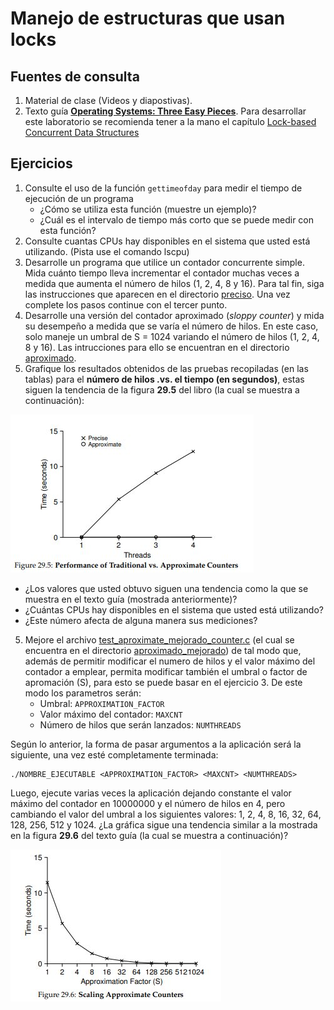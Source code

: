 # Manejo de estructuras que usan locks #

## Fuentes de consulta ##
1. Material de clase (Videos y diapostivas).
2. Texto guía [**Operating Systems: Three Easy Pieces**](http://pages.cs.wisc.edu/~remzi/OSTEP/). Para desarrollar este laboratorio se recomienda tener a la mano el capítulo [Lock-based Concurrent Data Structures](http://pages.cs.wisc.edu/~remzi/OSTEP/threads-locks-usage.pdf)

## Ejercicios ##

1. Consulte el uso de la función ```gettimeofday``` para medir el tiempo de ejecución de un programa
   * ¿Cómo se utiliza esta función (muestre un ejemplo)? 
   * ¿Cuál es el intervalo de tiempo más corto que se puede medir con esta función?
2. Consulte cuantas CPUs hay disponibles en el sistema que usted está utilizando. (Pista use el comando lscpu)
2. Desarrolle un programa que utilice un contador concurrente simple. Mida cuánto tiempo lleva incrementar el contador muchas veces a medida que aumenta el número de hilos (1, 2, 4, 8 y 16). Para tal fin, siga las instrucciones que aparecen en el directorio [preciso](./preciso). Una vez complete los pasos continue con el tercer punto.
3. Desarrolle una versión del contador aproximado (*sloppy counter*) y mida su desempeño a medida que se varía el número de hilos. En este caso, solo maneje un umbral de S = 1024 variando el número de hilos (1, 2, 4, 8 y 16). Las intrucciones para ello se encuentran en el directorio [aproximado](./aproximado).
4. Grafique los resultados obtenidos de las pruebas recopiladas (en las tablas) para el **número de hilos .vs. el tiempo (en segundos)**, estas siguen la tendencia de la figura **29.5** del libro (la cual se muestra a continuación):

![fig_performance](fig_performance.jpg)

   * ¿Los valores que usted obtuvo siguen una tendencia como la que se muestra en el texto guía (mostrada anteriormente)?
   * ¿Cuántas CPUs hay disponibles en el sistema que usted está utilizando?  
   * ¿Este número afecta de alguna manera sus mediciones?

5. Mejore el archivo [test_aproximate_mejorado_counter.c](./aproximado_mejorado/test_aproximate_mejorado_counter.c) (el cual se encuentra en el directorio [aproximado_mejorado](./aproximado_mejorado)) de tal modo que, además de permitir modificar el numero de hilos y el valor máximo del contador a emplear, permita modificar también el umbral o factor de apromación (S), para esto se puede basar en el ejercicio 3. De este modo los parametros serán:
   * Umbral: ```APPROXIMATION_FACTOR```
   * Valor máximo del contador: ```MAXCNT```
   * Número de hilos que serán lanzados: ```NUMTHREADS```
   
Según lo anterior, la forma de pasar argumentos a la aplicación será la siguiente, una vez esté completamente terminada:  

```
./NOMBRE_EJECUTABLE <APPROXIMATION_FACTOR> <MAXCNT> <NUMTHREADS>
```

Luego, ejecute varias veces la aplicación dejando constante el valor máximo del contador en 10000000 y el número de hilos en 4, pero cambiando el valor del umbral a los siguientes valores: 1, 2, 4, 8, 16, 32, 64, 128, 256, 512 y 1024. ¿La gráfica sigue una tendencia similar a la mostrada en la figura **29.6** del texto guía (la cual se muestra a continuación)?

![fig_S](fig_S.jpg)
